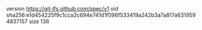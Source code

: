 version https://git-lfs.github.com/spec/v1
oid sha256:e1d454225f9c1cca2c694e741d1f096f533419a242b3a7a817a6319594837157
size 136
